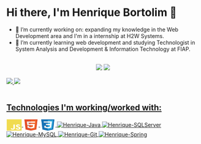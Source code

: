 <head>
 <link rel="stylesheet" href="https://cdn.jsdelivr.net/gh/devicons/devicon@v2.14.0/devicon.min.css">
</head>
<h1>Hi there, I'm Henrique Bortolim 👋</h1>


- 🔭 I’m currently working on: expanding my knowledge in the Web Development area and I'm in a internship at H2W Systems.
- 🌱 I’m currently learning web development and studying Technologist in System Analysis and Development & Information Technology at FIAP.
<br>
<div align="center">
  <a href = "mailto:hbortolim@gmail.com"><img src="https://img.shields.io/badge/Gmail-D14836?style=for-the-badge&logo=gmail&logoColor=white" target="_blank"></a>
  <a href="https://www.linkedin.com/in/henrique-bortolim-730009197/" target="_blank"><img src="https://img.shields.io/badge/-LinkedIn-%230077B5?style=for-the-badge&logo=linkedin&logoColor=white" target="_blank"></a>
</div>
<br>
 <div>
  <a href="https://github.com/HBortolim">
  <img height="180em" src="https://github-readme-stats.vercel.app/api?username=HBortolim&show_icons=true&theme=tokyonight&include_all_commits=true&count_private=true"/>
  <img height="180em" src="https://github-readme-stats.vercel.app/api/top-langs/?username=HBortolim&layout=compact&langs_count=7&theme=tokyonight"/>
</div>
  <div style="display: inline_block"><br>
    <h2>Technologies I'm working/worked with:</h2>
    <img align="center" alt="Henrique-Js" height="30" width="40" src="https://raw.githubusercontent.com/devicons/devicon/master/icons/javascript/javascript-plain.svg">
    <img align="center" alt="Henrique-HTML" height="30" width="40" src="https://raw.githubusercontent.com/devicons/devicon/master/icons/html5/html5-original.svg">
    <img align="center" alt="Henrique-CSS" height="30" width="40" src="https://raw.githubusercontent.com/devicons/devicon/master/icons/css3/css3-original.svg">
    <img align="center" alt="Henrique-Java" height="30" width="40" src="https://cdn.jsdelivr.net/gh/devicons/devicon/icons/java/java-plain.svg">
    <img align="center" alt="Henrique-SQLServer" height="30" width="40" src="https://cdn.jsdelivr.net/gh/devicons/devicon/icons/microsoftsqlserver/microsoftsqlserver-plain.svg">
    <img align="center" alt="Henrique-MySQL" height="30" width="40" src="https://cdn.jsdelivr.net/gh/devicons/devicon/icons/mysql/mysql-original.svg" />
    <img align="center" alt="Henrique-Git" height="30" width="40" src="https://cdn.jsdelivr.net/gh/devicons/devicon/icons/git/git-original.svg">
    <img align="center" alt="Henrique-Spring" height="30" width="40"  src="https://cdn.jsdelivr.net/gh/devicons/devicon/icons/spring/spring-original.svg" />
          
</div>
